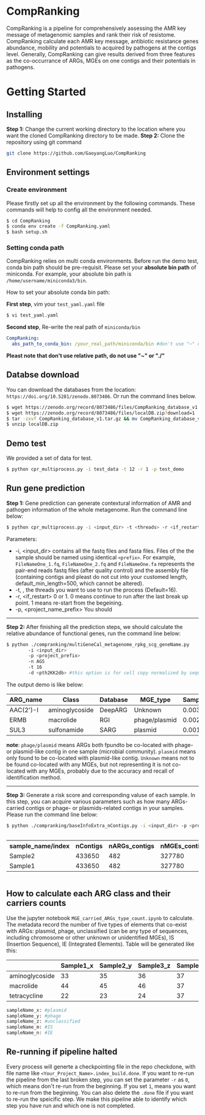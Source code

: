 # CompRanking

CompRanking is a pipeline for comprehensively assessing the AMR key message of metagenomic samples and rank their risk of resistome. CompRanking calculate each AMR key message, antibiotic resistance genes abundance, mobility and potentials to acquired by pathogens at the contigs level. Generally, CompRanking can give results derived from three features as the co-occurrance of ARGs, MGEs on one contigs and their potentials in pathogens.

# Getting Started
## Installing
**Step 1:** Change the current working directory to the location where you want the cloned CompRanking directory to be made. **Step 2:** Clone the repository using git command
```sh
git clone https://github.com/GaoyangLuo/CompRanking
```

## Environment settings
### Create environment
Please firstly set up all the environment by the following commands. These commands will help to config all the environment needed.
```sh
$ cd CompRanking
$ conda env create -f CompRanking.yaml
$ bash setup.sh
```
### Setting conda path
CompRanking relies on multi conda environments. Before run the demo test, conda bin path should be pre-requisit. Please set your **absolute bin path** of miniconda. For example, your absolute bin path is `/home/username/miniconda3/bin`.

How to set your absolute conda bin path:

**First step**, vim your `test_yaml.yaml` file
```sh
$ vi test_yaml.yaml
```
**Second step**, Re-write the real path of `miniconda/bin`
```yaml
CompRanking:
  abs_path_to_conda_bin: /your_real_path/miniconda/bin #don't use "~" or "./", please use absolute path
```
**Pleast note that don't use relative path, do not use "~" or "./"**

## Databse download
You can download the databases from the location: `https://doi.org/10.5281/zenodo.8073486`. Or run the command lines below.
```sh
$ wget https://zenodo.org/record/8073486/files/CompRanking_database_v1.tar.gz?download=1
$ wget https://zenodo.org/record/8073486/files/localDB.zip?download=1
$ tar -zxvf CompRanking_database_v1.tar.gz && mv CompRanking_database_v1 databases
$ unzip localDB.zip
```

## Demo test
We provided a set of data for test.
```sh
$ python cpr_multiprocess.py -i test_data -t 12 -r 1 -p test_demo
``` 

## Run gene prediction
**Step 1:** Gene prediction can generate contextural information of AMR and pathogen information of the whole metagenome. Run the command line below:
```sh
$ python cpr_multiprocess.py -i <input_dir> -t <threads> -r <if_restart> -p <project_name_prefix>
``` 

Parameters: 
- -i, <input_dir> contains all the fastq files and fasta files. Files of the the sample should be named using identical `<prefix>`. For example, `FileNameOne_1.fq`, `FileNameOne_2.fq` and `FileNameOne.fa` represents the pair-end reads fastq files (after quality control) and the assembly file (containing contigs and pleast do not cut into your customed length, default_min_length=500, which cannot be altered).
- -t, <threads>, the threads you want to use to run the process (Default=16).
- -r, <if_restart> 0 or 1. 0 means continue to run after the last break up point. 1 means re-start from the begeining.
- -p, <project_name_prefix> You should

---

**Step 2:** After finishing all the prediction steps, we should calculate the relative abundance of functional genes, run the command line below:
```sh
$ python ./compranking/multiGeneCal_metagenome_rpkg_scg_geneName.py 
        -i <input_dir> 
        -p <project_prefix> 
        -n AGS
        -t 16
        -d <pth2KK2db> #this option is for cell copy normalized by sequence abundance, need to run multiGeneCal_16s.py
```
The output demo is like below:

| ARG_name | Class   | Database | MGE_type |Sample_1 |Sample_2 |Sample_3 |
|----------|---------|----------|----------|---------|---------|---------|       
| AAC(2')-I  | aminoglycoside  | DeepARG | Unknown       |0.003 |0.004 |0.006 |
| ERMB       | macrolide       | RGI     | phage/plasmid |0.002 |0.003 |0.004 |
| SUL3       | sulfonamide     | SARG    | plasmid       |0.001 |0.003 |0.005 |

**note**: `phage/plasmid` means ARGs both fpundto be co-located with phage- or plasmid-like contig in one sample (microbial community).
`plasmid` means only found to be co-located with plasmid-like contig. `Unknown` means not to be found co-located with any MGEs, but not representing it is not co-located with any MGEs, probably due to the accuracy and recall of identification method.

---


**Step 3:** Generate a risk score and corresponding valuse of each sample. In this step, you can acquire various parameters such as how many ARGs-carried contigs or phage- or plasmids-related contigs in your samples. Please run the command line below:
```sh
$ python ./compranking/baseInfoExtra_nContigs.py -i <input_dir> -p <project_name_prefix>
```

<div style="overflow-x: auto;">
  <table>
    <tr>
      <th>sample_name/index</th>
      <th>nContigs</th>
      <th>nARGs_contigs</th>
      <th>nMGEs_contig</th>
      <th>nMGEs_plasmid_contig</th>
      <th>nMGEs_phage_contigs</th>
      <th>nPAT_contigs</th>
      <th>nARGs_MGEs_contig</th>
      <th>nARGs_MGEs_plasmid_contigs</th>
      <th>nARGs_MGEs_phage_contigs</th>
      <th>nARGs_MGEs_PAT_contigs </th>
      <th>fARG </th>
      <th>fMGE </th>
      <th>fMGE_plasmid </th>
      <th>fMGE_phage </th>
      <th>fPAT</th>
      <th>fARG_MGE </th>
      <th>fARG_MGE_plasmid </th>
      <th>fARG_MGE_phage</th>
      <th>fARG_MGE_PAT</th>
      <th>score_pathogenic</th>
      <th>score_phage</th>
      <th>score_plasmid</th>
      <!-- Add more columns as needed -->
    </tr>
    <tr>
      <td>Sample2</td>
      <td>433650 </td>
      <td> 482</td>
      <td> 327780</td>
      <td> 270746</td>
      <td> 32238</td>
      <td> 397572</td>
      <td> 357</td>
      <td> 304</td>
      <td> 28</td>
      <td> 61</td>
      <td> 0.0011</td>
      <td> 0.7558</td>
      <td> 0.6247</td>
      <td> 0.0746</td>
      <td> 0.9168</td>
      <td> 0.0008</td>
      <td> 0.0007</td>
      <td> 6.4568</td>
      <td> 0.0001</td>
      <td> 23.1492</td>
      <td> 20.7351</td>
      <td> 22.7372</td>
      <!-- Add more data as needed -->
      <tr>
      <td>Sample1</td>
      <td>433650 </td>
      <td> 482</td>
      <td> 327780</td>
      <td> 270746</td>
      <td> 32238</td>
      <td> 397572</td>
      <td> 357</td>
      <td> 304</td>
      <td> 28</td>
      <td> 61</td>
      <td> 0.0011</td>
      <td> 0.7558</td>
      <td> 0.6247</td>
      <td> 0.0746</td>
      <td> 0.9168</td>
      <td> 0.0008</td>
      <td> 0.0007</td>
      <td> 6.4568</td>
      <td> 0.0001</td>
      <td> 23.1492</td>
      <td> 20.7351</td>
      <td> 22.7372</td>
      <!-- Add more rows as needed -->
    </tr>
    <!-- Add more rows as needed -->
  </table>
</div>

## How to calculate each ARG class and their carriers counts

Use the jupyter notebook `MGE_carried_ARGs_type_count.ipynb` to calculate. The metadata record the number of five types of elements that co-exist with ARGs: plasmid, phage, unclassified (can be any type of sequences, including chromosome or other unknown or unidentified MGEs), IS (Insertion Sequence), IE (Integrated Elements). Table will be generated like this:

|         |Sample1_x |Sample2_y |Sample3_z |Sample3_m |Sample3_n |
|---------|----------|----------|----------|----------|----------|       
| aminoglycoside  |33 |35 |36 |37 |38 |
| macrolide       |44 |45 |46 |37 |38 |
| tetracycline    |22 |23 |24 |37 |38 |

```sh
sampleName_x: #plasmid
sampleName_y: #phage
sampleName_z: #unclassified
sampleName_m: #IS
sampleName_n: #IE
```

## Re-running if pipeline halted
Every process will generte a checkpointing file in the repo checkdone, with file name like `<Your_Project_Name>.index_build.done`. If you want to re-run the pipeline from the last broken step, you can set the parameter `-r` as `0`, which means don't re-run from the beginning. If you set `1`, means you want to re-run from the beginning. You can also delete the `.done` file if you want to re-run the speicific step. We make this pipeline able to identify which step you have run and which one is not completed.
